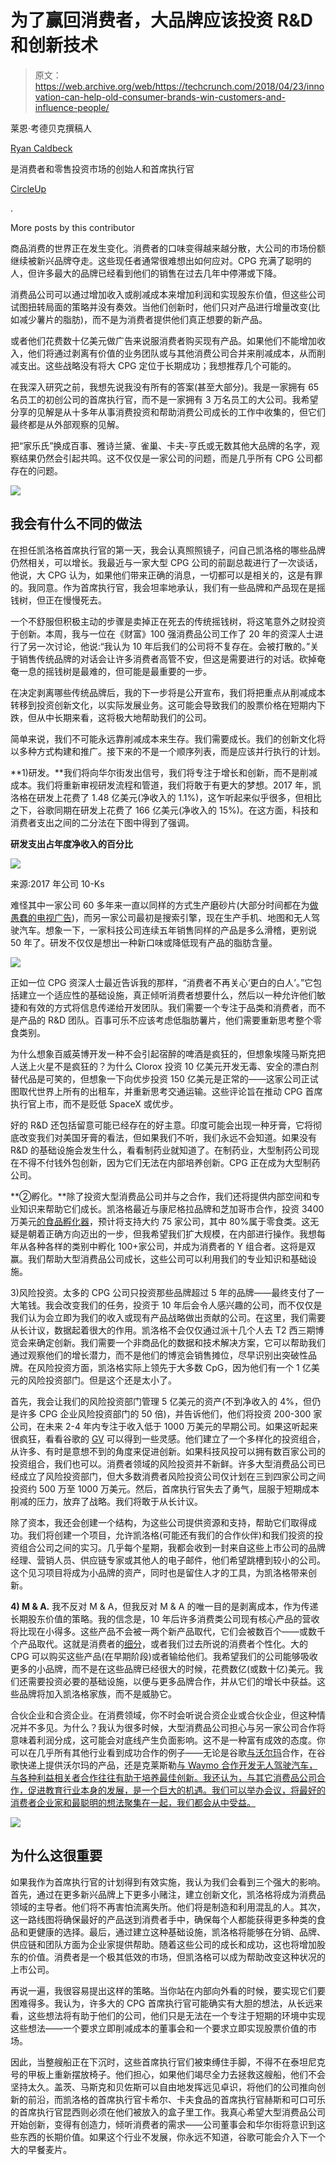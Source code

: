 # 为了赢回消费者，大品牌应该投资 R&D 和创新技术

> 原文：<https://web.archive.org/web/https://techcrunch.com/2018/04/23/innovation-can-help-old-consumer-brands-win-customers-and-influence-people/>

莱恩·考德贝克撰稿人

[Ryan Caldbeck](https://web.archive.org/web/20221207223329/https://www.linkedin.com/in/ryancaldbeck)

是消费者和零售投资市场的创始人和首席执行官

[CircleUp](https://web.archive.org/web/20221207223329/https://circleup.com/)

.

More posts by this contributor

商品消费的世界正在发生变化。消费者的口味变得越来越分散，大公司的市场份额继续被新兴品牌夺走。这些现任者通常很难想出如何应对。CPG 充满了聪明的人，但许多最大的品牌已经看到他们的销售在过去几年中停滞或下降。

消费品公司可以通过增加收入或削减成本来增加利润和实现股东价值，但这些公司试图扭转局面的策略并没有奏效。当他们创新时，他们只对产品进行增量改变(比如减少薯片的脂肪)，而不是为消费者提供他们真正想要的新产品。

或者他们花费数十亿美元做广告来说服消费者购买现有产品。如果他们不能增加收入，他们将通过剥离有价值的业务团队或与其他消费公司合并来削减成本，从而削减支出。这些战略没有将大 CPG 定位于长期成功；我想推荐几个可能的。

在我深入研究之前，我想先说我没有所有的答案(甚至大部分)。我是一家拥有 65 名员工的初创公司的首席执行官，而不是一家拥有 3 万名员工的大公司。我希望分享的见解是从十多年从事消费投资和帮助消费公司成长的工作中收集的，但它们最终都是从外部观察的见解。

把“家乐氏”换成百事、雅诗兰黛、雀巢、卡夫-亨氏或无数其他大品牌的名字，观察结果仍然会引起共鸣。这不仅仅是一家公司的问题，而是几乎所有 CPG 公司都存在的问题。

![](img/d47f079d7d73a111a4ec62a7f50dcb64.png)

## 我会有什么不同的做法

在担任凯洛格首席执行官的第一天，我会认真照照镜子，问自己凯洛格的哪些品牌仍然相关，可以增长。我最近与一家大型 CPG 公司的前副总裁进行了一次谈话，他说，大 CPG 认为，如果他们带来正确的消息，一切都可以是相关的，这是有罪的。我同意。作为首席执行官，我会坦率地承认，我们有一些品牌和产品现在是摇钱树，但正在慢慢死去。

一个不舒服但积极主动的步骤是卖掉正在死去的传统摇钱树，将这笔意外之财投资于创新。本周，我与一位在《财富》100 强消费品公司工作了 20 年的资深人士进行了另一次讨论，他说:“我认为 10 年后我们的公司将不复存在。会被打散的。”关于销售传统品牌的对话会让许多消费者高管不安，但这是需要进行的对话。砍掉奄奄一息的摇钱树是最难的，但可能是最重要的一步。

在决定剥离哪些传统品牌后，我的下一步将是公开宣布，我们将把重点从削减成本转移到投资创新文化，以实际发展业务。这可能会导致我们的股票价格在短期内下跌，但从中长期来看，这将极大地帮助我们的公司。

简单来说，我们不可能永远靠削减成本来生存。我们需要成长。我们的创新文化将以多种方式构建和推广。接下来的不是一个顺序列表，而是应该并行执行的计划。

**1)研发。**我们将向华尔街发出信号，我们将专注于增长和创新，而不是削减成本。我们将重新审视研发流程和管道，我们将敢于有更大的梦想。2017 年，凯洛格在研发上花费了 1.48 亿美元(净收入的 1.1%)，这乍听起来似乎很多，但相比之下，谷歌同期在研发上花费了 166 亿美元(净收入的 15%)。在这方面，科技和消费者支出之间的二分法在下图中得到了强调。

**研发支出占年度净收入的百分比**

![](img/71dd0660a61bfbb9f3bd248f8046d4f2.png)

来源:2017 年公司 10-Ks

难怪其中一家公司 60 多年来一直以同样的方式生产磨砂片(大部分时间都在为[做愚蠢的电视广告](https://web.archive.org/web/20221207223329/https://www.youtube.com/watch?v=f6sw39pPrr8))，而另一家公司最初是搜索引擎，现在生产手机、地图和无人驾驶汽车。想象一下，一家科技公司连续五年销售同样的产品是多么滑稽，更别说 50 年了。研发不仅仅是想出一种新口味或降低现有产品的脂肪含量。

![](img/9b0a4c45b479473c324658950ba11fc2.png)

正如一位 CPG 资深人士最近告诉我的那样，“消费者不再关心‘更白的白人’。”它包括建立一个适应性的基础设施，真正倾听消费者想要什么，然后以一种允许他们敏捷和有效的方式将信息传递给开发团队。我们需要一个专注于品类和消费者，而不是产品的 R&D 团队。百事可乐不应该考虑低脂肪薯片，他们需要重新思考整个零食类别。

为什么想象百威英博开发一种不会引起宿醉的啤酒是疯狂的，但想象埃隆马斯克把人送上火星不是疯狂的？为什么 Clorox 投资 10 亿美元开发无毒、安全的漂白剂替代品是可笑的，但想象一下向优步投资 150 亿美元是正常的——这家公司正试图取代世界上所有的出租车，并重新思考交通运输。这些评论旨在推动 CPG 首席执行官上市，而不是贬低 SpaceX 或优步。

好的 R&D 还包括留意可能已经存在的好主意。印度可能会出现一种牙膏，它将彻底改变我们对美国牙膏的看法，但如果我们不听，我们永远不会知道。如果没有 R&D 的基础设施会发生什么，看看制药业就知道了。在制药业，大型制药公司现在不得不付钱外包创新，因为它们无法在内部培养创新。CPG 正在成为大型制药公司。

**②孵化。**除了投资大型消费品公司并与之合作，我们还将提供内部空间和专业知识来帮助它们成长。凯洛格最近与康尼格拉品牌和芝加哥市合作，投资 3400 万美元[的食品孵化器](https://web.archive.org/web/20221207223329/https://www.fooddive.com/news/why-conagra-and-kellogg-invested-in-a-34m-startup-incubator-in-chicago/509762/)，预计将支持大约 75 家公司，其中 80%属于零食类。这无疑是朝着正确方向迈出的一步，但我希望我们扩大规模，在内部进行操作。我想每年从各种各样的类别中孵化 100+家公司，并成为消费者的 Y 组合者。这将是双赢。我们帮助大型消费品公司成长，这些公司可以利用我们的专业知识和基础设施。

3)风险投资。太多的 CPG 公司只投资那些品牌超过 5 年的品牌——最终支付了一大笔钱。我会改变我们的任务，投资于 10 年后会令人感兴趣的公司，而不仅仅是我们认为会立即为我们的收入或现有产品战略做出贡献的公司。在这里，我们需要从长计议，数据起着很大的作用。凯洛格不会仅仅通过派十几个人去 T2 西三期博览会来确定创新。我们需要一个非商品化的数据和技术解决方案，它可以帮助我们通过观察他们的增长潜力，而不是他们的博览会销售摊位，尽早识别出突破性品牌。在风险投资方面，凯洛格实际上领先于大多数 CpG，因为他们有一个 1 亿美元的风险投资部门。但是这个还是太小了。

首先，我会让我们的风险投资部门管理 5 亿美元的资产(不到净收入的 4%，但仍是许多 CPG 企业风险投资部门的 50 倍)，并告诉他们，他们将投资 200-300 家公司，在未来 2-4 年内专注于收入低于 1000 万美元的早期公司。如果这听起来很疯狂，看看谷歌的 [GV](https://web.archive.org/web/20221207223329/https://www.gv.com/portfolio/) 可以得到一些灵感。他们建立了一个多样化的投资组合，从许多、有时是意想不到的角度来促进创新。如果科技风投可以拥有数百家公司的投资组合，我们也可以。消费者领域的风险投资并不新鲜。许多大型消费品公司已经成立了风险投资部门，但大多数消费者风险投资公司仅计划在三到四家公司之间投资约 500 万至 1000 万美元。然后，首席执行官失去了勇气，屈服于短期成本削减的压力，放弃了战略。我们将敢于从长计议。

除了资本，我还会创建一个结构，为这些公司提供资源和支持，帮助它们取得成功。我们将创建一个项目，允许凯洛格(可能还有我们的合作伙伴)和我们投资的投资组合公司之间的实习。几乎每个星期，我都会收到一封来自这些上市公司的品牌经理、营销人员、供应链专家或其他人的电子邮件，他们希望跳槽到较小的公司。这个见习项目将成为小品牌的资产，同时也是留住人才的工具，为凯洛格带来创新。

**4) M & A.** 我不反对 M & A，但我反对 M & A 的唯一目的是剥离成本，作为传递长期股东价值的策略。我的信念是，10 年后许多消费类公司现有核心产品的营收将比现在小得多。这些产品不会被一两个新产品取代，它们会被数百个——或数千个产品取代。这就是消费者的[细分](https://web.archive.org/web/20221207223329/https://www.morganstanley.com/ideas/big-brand-disruption)，或者我们过去所说的消费者个性化。大的 CPG 可以购买这些产品(在早期阶段)或者输给他们。我希望我们的公司能够吸收更多的小品牌，而不是在这些品牌已经很大的时候，花费数亿(或数十亿)美元。我们还需要投资必要的基础设施，以便与更多品牌合作，并从它们的增长中获益。这些品牌将加入凯洛格家族，而不是威胁它。

合伙企业和合资企业。在消费领域，你不时会听说合资企业或合伙企业，但这种情况并不多见。为什么？我认为很多时候，大型消费品公司担心与另一家公司合作将意味着利润分成，这可能会对底线产生负面影响。这不是一种富有成效的态度。你可以在几乎所有其他行业看到成功合作的例子——无论是谷歌[与沃尔玛](https://web.archive.org/web/20221207223329/https://www.nytimes.com/2017/08/23/technology/google-walmart-e-commerce-partnership.html)合作，在谷歌快递上提供沃尔玛的产品，还是克莱斯勒[与 Waymo 合作开发无人驾驶汽车，与各种利益相关者合作往往有助于培养最佳创新。我还认为，与其它消费品公司合作，促进教育行业本身的发展，是一个巨大的机遇。我们可以举办会议，将最好的消费者企业家和最聪明的想法聚集在一起，我们都会从中受益。](https://web.archive.org/web/20221207223329/https://www.ft.com/content/fd96456a-fc2b-11e7-9b32-d7d59aace167)

![](img/a983d93e7678bd938bbb363d081ed945.png)

## 为什么这很重要

如果我作为首席执行官的计划得到有效实施，我认为我们会看到三个强大的影响。首先，通过在更多新兴品牌上下更多小赌注，建立创新文化，凯洛格将成为消费品领域的主导者。他们将不再害怕流离失所。他们将是制造和利用混乱的人。其次，这一路线图将确保最好的产品送到消费者手中，确保每个人都能获得更多种类的食品和更健康的选择。最后，通过建立这种基础设施，凯洛格将能够在分销、品牌、供应链和团队方面为企业家提供帮助。随着这些公司的成长和成功，这也将增加股东的价值。消费者是一个极其低效的市场，但凯洛格可以成为帮助改变这种状况的上市公司。

再说一遍，我很容易提出这样的策略。当你站在内部向外看的时候，要实现它们要困难得多。我认为，许多大的 CPG 首席执行官可能确实有大胆的想法，从长远来看，这些想法将有助于他们的公司，他们只是无法在一个专注于短期的环境中实现这些想法——一个要求立即削减成本的董事会和一个要求立即实现股票价值的市场。

因此，当整艘船正在下沉时，这些首席执行官们被束缚住手脚，不得不在泰坦尼克号的甲板上重新摆放椅子。他们担心，如果他们竭尽全力去拯救这艘船，他们不会坚持太久。盖茨、马斯克和贝佐斯可以自由地发挥远见卓识，将他们的公司推向创新的前沿，而凯洛格的首席执行官卡希尔、卡夫食品的首席执行官赫斯和可口可乐的首席执行官昆西则必须在他们被放入的盒子里工作。我真心希望大型消费品公司开始创新，变得有创造力，倾听消费者的需求——公司董事会和华尔街将意识到这些东西的长期价值。如果这个行业不发展，你永远不知道，谷歌可能会介入下一个大的早餐麦片。